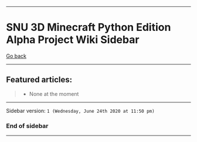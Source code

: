 
***

# SNU 3D Minecraft Python Edition Alpha Project Wiki Sidebar

[Go back](https://github.com/seanpm2001/SNU_3D_Minecraft_Python_Edition_Alpha/wiki/)

***

## Featured articles:

> * None at the moment

***

Sidebar version: `1 (Wednesday, June 24th 2020 at 11:50 pm)`

### End of sidebar

***
